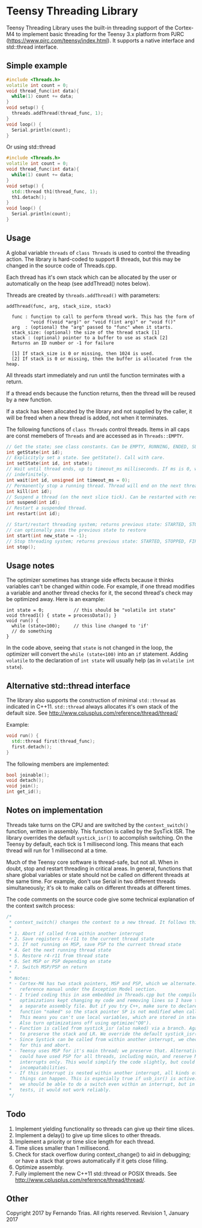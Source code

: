 Teensy Threading Library
===================================================

Teensy Threading Library uses the built-in threading support of the Cortex-M4
to implement basic threading for the Teensy 3.x platform from 
PJRC (https://www.pjrc.com/teensy/index.html). It supports a native 
interface and std::thread interface.

Simple example
------------------------------

```C++
#include <Threads.h>
volatile int count = 0;
void thread_func(int data){
  while(1) count += data;
}
void setup() {
  threads.addThread(thread_func, 1);
}
void loop() {
  Serial.println(count);
}
```

Or using std::thread

```C++
#include <Threads.h>
volatile int count = 0;
void thread_func(int data){
  while(1) count += data;
}
void setup() {
  std::thread th1(thread_func, 1);
  th1.detach();
}
void loop() {
  Serial.println(count);
}
```

Usage
-----------------------------

A global variable `threads` of `class Threads` is used to control the threading
action. The library is hard-coded to support 8 threads, but this may be changed
in the source code of Threads.cpp.

Each thread has it's own stack which can be allocated by the user or automatically
on the heap (see addThread() notes below).

Threads are created by `threads.addThread()` with parameters:

```
addThread(func, arg, stack_size, stack)

  func : function to call to perform thread work. This has the form of
         "void f(void *arg)" or "void f(int arg)" or "void f()"
  arg  : (optional) the "arg" passed to "func" when it starts.
  stack_size: (optional) the size of the thread stack [1]
  stack : (optional) pointer to a buffer to use as stack [2]
  Returns an ID number or -1 for failure

  [1] If stack_size is 0 or missing, then 1024 is used.
  [2] If stack is 0 or missing, then the buffer is allocated from the heap.
```

All threads start immediately and run until the function terminates with
a return.

If a thread ends because the function returns, then the thread will be reused
by a new function.

If a stack has been allocated by the library and not supplied by the caller, 
it will be freed when a new thread is added, not when it terminates.

The following functions of `class Threads` control threads. Items in all caps are
const memebers of `Threads` and are accessed as in `Threads::EMPTY`.

```C++
// Get the state; see class constants. Can be EMPTY, RUNNING, ENDED, SUSPENDED.
int getState(int id);
// Explicityly set a state. See getState(). Call with care.
int setState(int id, int state);
// Wait until thread ends, up to timeout_ms milliseconds. If ms is 0, wait
// indefinitely.
int wait(int id, unsigned int timeout_ms = 0);
// Permanently stop a running thread. Thread will end on the next thread slice tick.
int kill(int id);
// Suspend a thread (on the next slice tick). Can be restarted with restart().
int suspend(int id);
// Restart a suspended thread.
int restart(int id);

// Start/restart threading system; returns previous state: STARTED, STOPPED, FIRST_RUN
// can optionally pass the previous state to restore
int start(int new_state = -1);
// Stop threading system; returns previous state: STARTED, STOPPED, FIRST_RUN        
int stop();
```

Usage notes
-----------------------------

The optimizer sometimes has strange side effects because it thinks variables
can't be changed within code. For example, if one thread modifies a variable
and another thread checks for it, the second thread's check may be optimized
away. Here is an example:

```
int state = 0;           // this should be "volatile int state"
void thread1() { state = processData(); }
void run() {
  while (state<100);     // this line changed to 'if'
  // do something
}
```

In the code above, seeing that `state` is not changed in the loop, the 
optimizer will convert the `while (state<100)` into an `if` statement. Adding
`volatile` to the declaration of `int state` will usually help (as in
`volatile int state`).

Alternative std::thread interface
-----------------------------

The library also supports the construction of minimal `std::thread` as indicated 
in C++11. `std::thread` always allocates it's own stack of the default size.
See http://www.cplusplus.com/reference/thread/thread/

Example:

```C++
void run() {
  std::thread first(thread_func);
  first.detach();
}
```
The following members are implemented:

```C++
bool joinable();
void detach();
void join();
int get_id();
```

Notes on implementation
-----------------------------

Threads take turns on the CPU and are switched by the `context_switch()` function,
written in assembly.
This function is called by the SysTick ISR. The library overrides the default
`systick_isr()` to accomplish switching. On the Teensy by default, each tick is 
1 millisecond long. This means that each thread will run for 1 millisecond at
a time.

Much of the Teensy core software is thread-safe, but not all. When in doubt, 
stop and restart threading in critical areas. In general, functions that share
global variables or state should not be called on different threads at the same
time. For example, don't use Serial in two different threads simultaneously; it's
ok to make calls on different threads at different times.

The code comments on the source code give some technical explanation of the 
context switch process:

```C
/*
 * context_switch() changes the context to a new thread. It follows this strategy:
 *
 * 1. Abort if called from within another interrupt
 * 2. Save registers r4-r11 to the current thread state
 * 3. If not running on MSP, save PSP to the current thread state
 * 4. Get the next running thread state
 * 5. Restore r4-r11 from thread state
 * 6. Set MSP or PSP depending on state
 * 7. Switch MSP/PSP on return
 *
 * Notes:
 * - Cortex-M4 has two stack pointers, MSP and PSP, which we alternate. See the 
 *   reference manual under the Exception Model section.
 * - I tried coding this in asm embedded in Threads.cpp but the compiler
 *   optimizations kept changing my code and removing lines so I have to use
 *   a separate assembly file. But if you try C++, make sure to declare the
 *   function "naked" so the stack pointer SP is not modified when called.
 *   This means you can't use local variables, which are stored in stack. 
 *   Also turn optimizations off using optimize("O0").
 * - Function is called from systick_isr (also naked) via a branch. Again, this is
 *   to preserve the stack and LR. We override the default systick_isr().
 * - Since Systick can be called from within another interrupt, we check
 *   for this and abort.
 * - Teensy uses MSP for it's main thread; we preserve that. Alternatively, we
 *   could have used PSP for all threads, including main, and reserve MSP for
 *   interrupts only. This would simplify the code slightly, but could introduce
 *   incompatabilities.
 * - If this interrupt is nested within another interrupt, all kinds of bad
 *   things can happen. This is especially true if usb_isr() is active. In theory
 *   we should be able to do a switch even within an interrupt, but in my
 *   tests, it would not work reliably.
 */
```

Todo
-----------------------------

1. Implement yielding functionality so threads can give up their time slices.
2. Implement a delay() to give up time slices to other threads.
3. Implement a priority or time slice length for each thread.
4. Time slices smaller than 1 millisecond.
5. Check for stack overflow during context_change() to aid in debugging; or
   have a stack that grows automatically if it gets close filling.
6. Optimize assembly.
7. Fully implement the new C++11 std::thread or POSIX threads. 
   See http://www.cplusplus.com/reference/thread/thread/.

Other
-----------------------------

Copyright 2017 by Fernando Trias. All rights reserved.
Revision 1, January 2017
